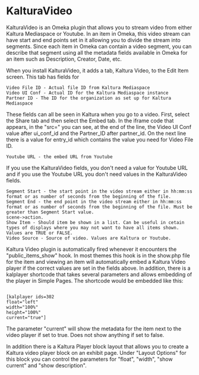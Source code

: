 # KalturaVideo
<p>KalturaVideo is an Omeka plugin that allows you to stream video from either Kaltura Mediaspace or Youtube. In an item in Omeka, this video stream can have start and end points set in it allowing you to divide the stream into segments. Since each item in Omeka can contain a video segment, you can describe that segment using all the metadata fields available in Omeka for an item such as Description, Creator, Date, etc. </p>
<p>When you install KalturaVideo, it adds a tab, Kaltura Video, to the Edit Item screen. This tab has fields for</p>
<pre><code>Video File ID - Actual file ID from Kaltura Mediaspace
Video UI Conf - Actual ID for the Kaltura Mediaspace instance
Partner ID - The ID for the organization as set up for Kaltura Mediaspace</code></pre>
<p>These fields can all be seen in Kaltura when you go to a video. First, select the Share tab and then select the Embed tab. In the iframe code that appears, in the "src=" you can see, at the end of the line, the Video UI Conf value after ui_conf_id and the Partner_ID after partner_id. On the next line there is a value for entry_id which contains the value you need for Video File ID. </p>
<pre><code>Youtube URL - the embed URL from Youtube</code></pre>
<p>If you use the KalturaVideo fields, you don't need a value for Youtube URL and if you use the Youtube URL you don't need values in the KalturaVideo fields.</p>
<pre><code>Segment Start - the start point in the video stream either in hh:mm:ss format or as number of seconds from the beginning of the file.
Segment End - the end point in the video stream either in hh:mm:ss format or as number of seconds from the beginning of the file. Must be greater than Segment Start value.
<Segment Type - Use segment type to help determine how segment is to be displayed in a hierarchy. For instance, an event may encompass many scenes, a scene may encompass many actions. Currently, the plugin only support 3 levels of hierarchy, event->scene->action.
Show Item - Should item be shown in a list. Can be useful in cetain types of displays where you may not want to have all items shown. Values are TRUE or FALSE.
Video Source - Source of video. Values are Kaltura or Youtube.</code></pre>
<p>Kaltura Video plugin is automatically fired whenever it encounters the "public_items_show" hook. In most themes this hook is in the show.php file for the item and viewing an item will automatically embed a Kaltura Video player if the correct values are set in the fields above. In addition, there is a kalplayer shortcode that takes several parameters and allows embedding of the player in Simple Pages. The shortcode would be embedded like this:</p>
<pre><code>
[kalplayer ids=302
float="left"
width="100%"
height="100%"
current="true"]
</code></pre>
<p>The parameter "current" will show the metadata for the item next to the video player if set to true. Does not show anything if set to false.
<p>In addition there is a Kaltura Player block layout that allows you to create a Kaltura video player block on an exhibit page. Under "Layout Options" for this block you can control the parameters for "float", "width", "show current" and "show description".
